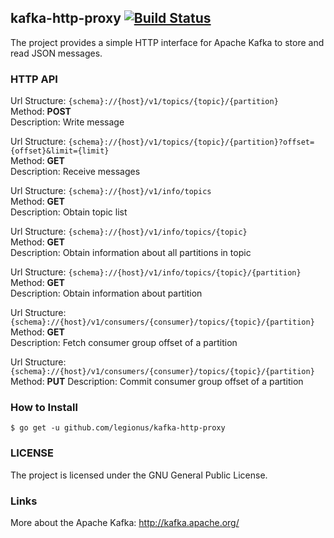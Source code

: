 ## kafka-http-proxy [![Build Status](https://travis-ci.org/legionus/kafka-http-proxy.svg?branch=master)](https://travis-ci.org/legionus/kafka-http-proxy)

The project provides a simple HTTP interface for Apache Kafka to store and
read JSON messages.


### HTTP API

Url Structure: `{schema}://{host}/v1/topics/{topic}/{partition}`  
Method: **POST**  
Description: Write message  


Url Structure: `{schema}://{host}/v1/topics/{topic}/{partition}?offset={offset}&limit={limit}`  
Method: **GET**  
Description: Receive messages  


Url Structure: `{schema}://{host}/v1/info/topics`  
Method: **GET**  
Description: Obtain topic list  


Url Structure: `{schema}://{host}/v1/info/topics/{topic}`  
Method: **GET**  
Description: Obtain information about all partitions in topic  


Url Structure: `{schema}://{host}/v1/info/topics/{topic}/{partition}`  
Method: **GET**  
Description: Obtain information about partition  


Url Structure: `{schema}://{host}/v1/consumers/{consumer}/topics/{topic}/{partition}`  
Method: **GET**  
Description: Fetch consumer group offset of a partition


Url Structure: `{schema}://{host}/v1/consumers/{consumer}/topics/{topic}/{partition}`  
Method: **PUT**
Description: Commit consumer group offset of a partition


### How to Install

    $ go get -u github.com/legionus/kafka-http-proxy

### LICENSE

The project is licensed under the GNU General Public License.

### Links

More about the Apache Kafka: http://kafka.apache.org/
